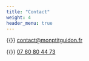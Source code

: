 ```yaml
---
title: "Contact"
weight: 4
header_menu: true
---
```


{{<icon class="fa fa-envelope">}}&nbsp;[contact@monptitguidon.fr](mailto:contact@monptitguidon.fr)

{{<icon class="fa fa-phone">}}&nbsp;[07 60 80 44 73](tel:+33760804473)
